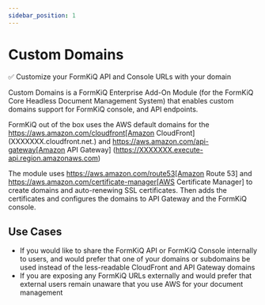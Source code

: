 ```yaml
---
sidebar_position: 1
---
```


# Custom Domains

✅ Customize your FormKiQ API and Console URLs with your domain

Custom Domains is a FormKiQ Enterprise Add-On Module (for the FormKiQ Core Headless Document Management System) that enables custom domains support for FormKiQ console, and API endpoints. 

FormKiQ out of the box uses the AWS default domains for the https://aws.amazon.com/cloudfront[Amazon CloudFront] (XXXXXXX.cloudfront.net.) and https://aws.amazon.com/api-gateway[Amazon API Gateway] (https://XXXXXXX.execute-api.region.amazonaws.com)

The module uses https://aws.amazon.com/route53[Amazon Route 53] and https://aws.amazon.com/certificate-manager[AWS Certificate Manager] to create domains and auto-renewing SSL certificates. Then adds  the certificates and configures the domains to API Gateway and the FormKiQ console.

## Use Cases
 
* If you would like to share the FormKiQ API or FormKiQ Console internally to users, and would prefer that one of your domains or subdomains be used instead of the less-readable CloudFront and API Gateway domains
* If you are exposing any FormKiQ URLs externally and would prefer that external users remain unaware that you use AWS for your document management
